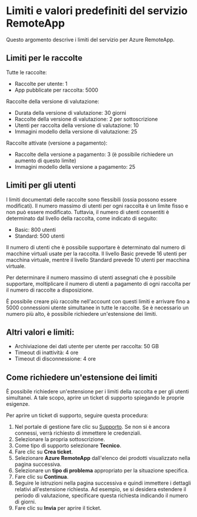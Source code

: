 <properties 
    pageTitle="Limiti del servizio RemoteApp"
    description="Informazioni sui limiti e i valori predefiniti per Azure RemoteApp" 
    services="remoteapp" 
    documentationCenter="" 
    authors="lizap" 
    manager="mbaldwin" />

<tags 
    ms.service="remoteapp" 
    ms.workload="compute" 
    ms.tgt_pltfrm="na" 
    ms.devlang="na" 
    ms.topic="article" 
    ms.date="05/07/2015" 
    ms.author="elizapo" />


# Limiti e valori predefiniti del servizio RemoteApp

Questo argomento descrive i limiti del servizio per Azure RemoteApp.

  
## Limiti per le raccolte
Tutte le raccolte:

- Raccolte per utente: 1
- App pubblicate per raccolta: 5000 

Raccolte della versione di valutazione:

- Durata della versione di valutazione: 30 giorni
- Raccolte della versione di valutazione: 2 per sottoscrizione
- Utenti per raccolta della versione di valutazione: 10 
- Immagini modello della versione di valutazione: 25
 
Raccolte attivate (versione a pagamento):

- Raccolte della versione a pagamento: 3 (è possibile richiedere un aumento di questo limite)
- Immagini modello della versione a pagamento: 25

 
## Limiti per gli utenti

I limiti documentati delle raccolte sono flessibili (ossia possono essere modificati). Il numero massimo di utenti per ogni raccolta è un limite fisso e non può essere modificato. Tuttavia, il numero di utenti consentiti è determinato dal livello della raccolta, come indicato di seguito:


- Basic: 800 utenti
- Standard: 500 utenti

Il numero di utenti che è possibile supportare è determinato dal numero di macchine virtuali usate per la raccolta. Il livello Basic prevede 16 utenti per macchina virtuale, mentre il livello Standard prevede 10 utenti per macchina virtuale.

Per determinare il numero massimo di utenti assegnati che è possibile supportare, moltiplicare il numero di utenti a pagamento di ogni raccolta per il numero di raccolte a disposizione.
  
È possibile creare più raccolte nell'account con questi limiti e arrivare fino a 5000 connessioni utente simultanee in tutte le raccolte. Se è necessario un numero più alto, è possibile richiedere un'estensione dei limiti.

## Altri valori e limiti:

- Archiviazione dei dati utente per utente per raccolta: 50 GB
- Timeout di inattività: 4 ore
- Timeout di disconnessione: 4 ore

## Come richiedere un'estensione dei limiti
È possibile richiedere un'estensione per i limiti della raccolta e per gli utenti simultanei. A tale scopo, aprire un ticket di supporto spiegando le proprie esigenze.


Per aprire un ticket di supporto, seguire questa procedura:

1.	Nel portale di gestione fare clic su [Supporto](https://manage.windowsazure.com/?getsupport=true). Se non si è ancora connessi, verrà richiesto di immettere le credenziali.
2.	Selezionare la propria sottoscrizione.
3.	Come tipo di supporto selezionare **Tecnico**.
4.	Fare clic su **Crea ticket**. 
5.	Selezionare **Azure RemoteApp** dall'elenco dei prodotti visualizzato nella pagina successiva.
6.	Selezionare un **tipo di problema** appropriato per la situazione specifica.
7.	Fare clic su **Continua**.
8.	Seguire le istruzioni nella pagina successiva e quindi immettere i dettagli relativi all'estensione richiesta. Ad esempio, se si desidera estendere il periodo di valutazione, specificare questa richiesta indicando il numero di giorni. 
9.	Fare clic su **Invia** per aprire il ticket.

<!---HONumber=58-->